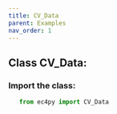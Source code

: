```yaml
---
title: CV_Data
parent: Examples
nav_order: 1
---
```

 
## Class CV_Data:
### Import the class:

```python
   from ec4py import CV_Data
```